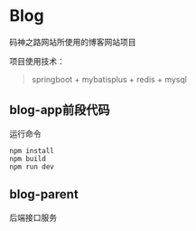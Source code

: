 # Blog

码神之路网站所使用的博客网站项目

项目使用技术：
> springboot + mybatisplus + redis + mysql


## blog-app前段代码

运行命令

```shell
npm install
npm build 
npm run dev
```

## blog-parent

后端接口服务